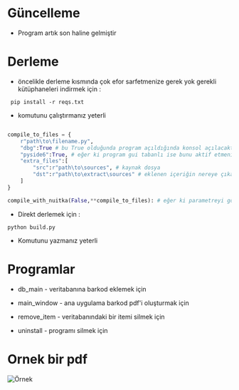 # Güncelleme

* Program artık son haline gelmiştir

# Derleme 

* öncelikle derleme kısmında çok efor sarfetmenize gerek yok gerekli kütüphaneleri indirmek için :


``` pip install -r reqs.txt```
* komutunu çalıştırmanız yeterli

```python

compile_to_files = {
    r"path\to\filename.py",
    "dbg":True # bu True olduğunda program açıldığında konsol açılacaktır açılmasını istemiyorsanız False yapmanız yeterli hata ayıklama için önerilir
    "pyside6":True, # eğer ki program gui tabanlı ise bunu aktif etmeniz gerekir yoksa program çalışmaz
    "extra_files":[
        "src":r"path\to\sources", # kaynak dosya
        "dst":r"path\to\extract\sources" # eklenen içeriğin nereye çıkarılacağı
    ]
}

compile_with_nuitka(False,**compile_to_files): # eğer ki parametreyi görmek istiyorsanız False değerini true yapmalısınız böyle yaptığınızda derleme işlemi yapılmayacaktır
```

 * Direkt derlemek için :


```python build.py```

* Komutunu yazmanız yeterli

# Programlar

* db_main - veritabanına barkod eklemek için

* main_window - ana uygulama barkod pdf'i oluşturmak için

* remove_item - veritabanındaki bir itemi silmek için

* uninstall - programı silmek için

# Ornek bir pdf

![Örnek](res/barcodes.png)

  
